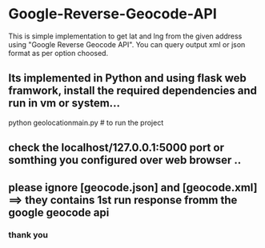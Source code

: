 # Google-Reverse-Geocode-API
This is simple implementation to get lat and lng from the given address using "Google Reverse Geocode API". You can query output xml or json format as per option choosed.


## Its implemented in Python and using flask web framwork, install the required dependencies and run in vm or system...
python geolocationmain.py   # to run the project

## check the localhost/127.0.0.1:5000 port or somthing you configured over web browser ..

## please ignore [geocode.json] and [geocode.xml] ==> they contains 1st run response fromm the google geocode api

### thank you
